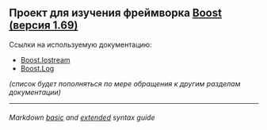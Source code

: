 ## Проект для изучения фреймворка [Boost (версия 1.69)](https://www.boost.org/doc/libs/1_69_0/?view=categorized)

Ссылки на используемую документацию:  
- [Boost.Iostream](https://www.boost.org/doc/libs/1_69_0/libs/iostreams/)
- [Boost.Log](https://www.boost.org/doc/libs/1_69_0/libs/log/)

*(список будет пополняться по мере обращения к другим разделам документации)*

---

###### Markdown *[basic][1]* and *[extended][2]* syntax guide 

[1]: <https://www.markdownguide.org/basic-syntax/>
[2]: <https://www.markdownguide.org/extended-syntax/>
